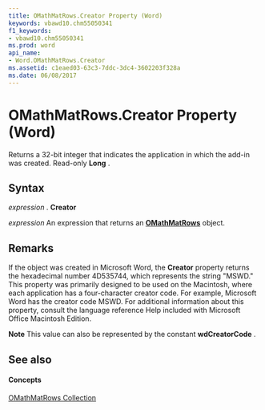 ```yaml
---
title: OMathMatRows.Creator Property (Word)
keywords: vbawd10.chm55050341
f1_keywords:
- vbawd10.chm55050341
ms.prod: word
api_name:
- Word.OMathMatRows.Creator
ms.assetid: c1eaed03-63c3-7ddc-3dc4-3602203f328a
ms.date: 06/08/2017
---
```



# OMathMatRows.Creator Property (Word)

Returns a 32-bit integer that indicates the application in which the add-in was created. Read-only  **Long** .


## Syntax

 _expression_ . **Creator**

 _expression_ An expression that returns an **[OMathMatRows](Word.OMathMatRows.md)** object.


## Remarks

If the object was created in Microsoft Word, the  **Creator** property returns the hexadecimal number 4D535744, which represents the string "MSWD." This property was primarily designed to be used on the Macintosh, where each application has a four-character creator code. For example, Microsoft Word has the creator code MSWD. For additional information about this property, consult the language reference Help included with Microsoft Office Macintosh Edition.


 **Note**  This value can also be represented by the constant  **wdCreatorCode** .


## See also


#### Concepts


[OMathMatRows Collection](Word.OMathMatRows.md)

